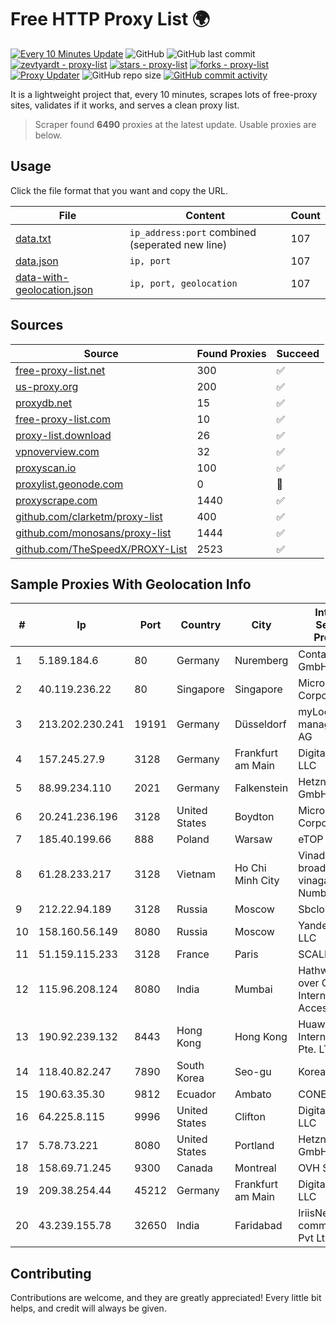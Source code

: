 
# Free HTTP Proxy List 🌍

[![Every 10 Minutes Update](https://github.com/mertguvencli/http-proxy-list/actions/workflows/main.yml/badge.svg?branch=main)](https://github.com/mertguvencli/http-proxy-list/actions/workflows/main.yml)
![GitHub](https://img.shields.io/github/license/mertguvencli/http-proxy-list)
![GitHub last commit](https://img.shields.io/github/last-commit/mertguvencli/http-proxy-list)
[![zevtyardt - proxy-list](https://img.shields.io/static/v1?label=zevtyardt&message=proxy-list&color=blue&logo=github)](https://github.com/zevtyardt/proxy-list "Go to GitHub repo")
[![stars - proxy-list](https://img.shields.io/github/stars/zevtyardt/proxy-list?style=social)](https://github.com/zevtyardt/proxy-list)
[![forks - proxy-list](https://img.shields.io/github/forks/zevtyardt/proxy-list?style=social)](https://github.com/zevtyardt/proxy-list)
[![Proxy Updater](https://github.com/zevtyardt/proxy-list/workflows/Proxy%20Updater/badge.svg)](https://github.com/zevtyardt/proxy-list/actions?query=workflow:"Proxy+Updater")
![GitHub repo size](https://img.shields.io/github/repo-size/zevtyardt/proxy-list)
[![GitHub commit activity](https://img.shields.io/github/commit-activity/m/zevtyardt/proxy-list?logo=commits)](https://github.com/zevtyardt/proxy-list/commits/main)

It is a lightweight project that, every 10 minutes, scrapes lots of free-proxy sites, validates if it works, and serves a clean proxy list.

> Scraper found **6490** proxies at the latest update. Usable proxies are below.

## Usage

Click the file format that you want and copy the URL.

|File|Content|Count|
|----|-------|-----|
|[data.txt](https://raw.githubusercontent.com/mertguvencli/http-proxy-list/main/proxy-list/data.txt)|`ip_address:port` combined (seperated new line)|107|
|[data.json](https://raw.githubusercontent.com/mertguvencli/http-proxy-list/main/proxy-list/data.json)|`ip, port`|107|
|[data-with-geolocation.json](https://raw.githubusercontent.com/mertguvencli/http-proxy-list/main/proxy-list/data-with-geolocation.json)|`ip, port, geolocation`|107|

## Sources

|Source|Found Proxies|Succeed|
|------|-------------|-------|
|[free-proxy-list.net](https://free-proxy-list.net)|300|✅|
|[us-proxy.org](https://www.us-proxy.org)|200|✅|
|[proxydb.net](http://proxydb.net)|15|✅|
|[free-proxy-list.com](https://free-proxy-list.com/?page=&port=&type%5B%5D=http&type%5B%5D=https&up_time=0&search=Search)|10|✅|
|[proxy-list.download](https://www.proxy-list.download/HTTP)|26|✅|
|[vpnoverview.com](https://vpnoverview.com/privacy/anonymous-browsing/free-proxy-servers)|32|✅|
|[proxyscan.io](https://www.proxyscan.io)|100|✅|
|[proxylist.geonode.com](https://proxylist.geonode.com/api/proxy-list?limit=300&page=1&sort_by=lastChecked&sort_type=desc&protocols=http,https)|0|🚫|
|[proxyscrape.com](https://api.proxyscrape.com/v2/?request=displayproxies&protocol=http&timeout=10000&country=all&ssl=all&anonymity=all)|1440|✅|
|[github.com/clarketm/proxy-list](https://raw.githubusercontent.com/clarketm/proxy-list/master/proxy-list-raw.txt)|400|✅|
|[github.com/monosans/proxy-list](https://raw.githubusercontent.com/monosans/proxy-list/main/proxies/http.txt)|1444|✅|
|[github.com/TheSpeedX/PROXY-List](https://raw.githubusercontent.com/TheSpeedX/PROXY-List/master/http.txt)|2523|✅|


## Sample Proxies With Geolocation Info

|#|Ip|Port|Country|City|Internet Service Provider|
|-|--|----|-------|----|-------------------------|
|1|5.189.184.6|80|Germany|Nuremberg|Contabo GmbH|
|2|40.119.236.22|80|Singapore|Singapore|Microsoft Corporation|
|3|213.202.230.241|19191|Germany|Düsseldorf|myLoc managed IT AG|
|4|157.245.27.9|3128|Germany|Frankfurt am Main|DigitalOcean, LLC|
|5|88.99.234.110|2021|Germany|Falkenstein|Hetzner Online GmbH|
|6|20.241.236.196|3128|United States|Boydton|Microsoft Corporation|
|7|185.40.199.66|888|Poland|Warsaw|eTOP sp. z o.o.|
|8|61.28.233.217|3128|Vietnam|Ho Chi Minh City|Vinadata broadcast via vinagame AS Number|
|9|212.22.94.189|3128|Russia|Moscow|Sbcloud LLC|
|10|158.160.56.149|8080|Russia|Moscow|Yandex.Cloud LLC|
|11|51.159.115.233|3128|France|Paris|SCALEWAY|
|12|115.96.208.124|8080|India|Mumbai|Hathway IP over Cable Internet Access|
|13|190.92.239.132|8443|Hong Kong|Hong Kong|Huawei International Pte. LTD|
|14|118.40.82.247|7890|South Korea|Seo-gu|Korea Telecom|
|15|190.63.35.30|9812|Ecuador|Ambato|CONECEL|
|16|64.225.8.115|9996|United States|Clifton|DigitalOcean, LLC|
|17|5.78.73.221|8080|United States|Portland|Hetzner Online GmbH|
|18|158.69.71.245|9300|Canada|Montreal|OVH SAS|
|19|209.38.254.44|45212|Germany|Frankfurt am Main|DigitalOcean, LLC|
|20|43.239.155.78|32650|India|Faridabad|IriisNet communication Pvt Ltd|



## Contributing

Contributions are welcome, and they are greatly appreciated! Every
little bit helps, and credit will always be given.

